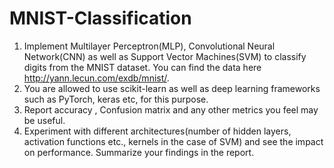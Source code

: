 # MNIST-Classification

1. Implement Multilayer Perceptron(MLP), Convolutional Neural Network(CNN) as
well as Support Vector Machines(SVM) to classify digits from the MNIST dataset.
You can find the data here http://yann.lecun.com/exdb/mnist/.
2. You are allowed to use scikit-learn as well as deep learning frameworks such as
PyTorch, keras etc, for this purpose.
3. Report accuracy , Confusion matrix and any other metrics you feel may be useful.
4. Experiment with different architectures(number of hidden layers, activation functions etc., kernels in the case of SVM) and see the impact on performance. Summarize your findings in the report.
